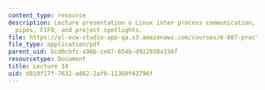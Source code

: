 ```yaml
---
content_type: resource
description: Lecture presentation o Linux inter process communication, signals, fork(),
  pipes, FIFO, and project spotlights.
file: https://ol-ocw-studio-app-qa.s3.amazonaws.com/courses/6-087-practical-programming-in-c-january-iap-2010/d819f17f7632a8622af911360f42796f_MIT6_087IAP10_lec14.pdf
file_type: application/pdf
parent_uid: bcd0cbfc-a96b-ce87-654b-d922938a156f
resourcetype: Document
title: Lecture 14
uid: d819f17f-7632-a862-2af9-11360f42796f
---
```

